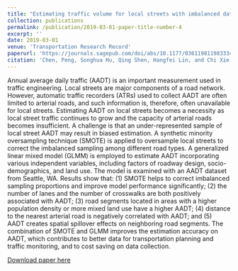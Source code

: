 ```yaml
---
title: "Estimating traffic volume for local streets with imbalanced data"
collection: publications
permalink: /publication/2019-03-01-paper-title-number-4
excerpt: ''
date: 2019-03-01
venue: 'Transportation Research Record'
paperurl: 'https://journals.sagepub.com/doi/abs/10.1177/0361198119833347'
citation: 'Chen, Peng, Songhua Hu, Qing Shen, Hangfei Lin, and Chi Xie. "Estimating traffic volume for local streets with imbalanced data." Transportation research record 2673, no. 3 (2019): 598-610.'
---
```


Annual average daily traffic (AADT) is an important measurement used in traffic engineering. Local streets are major components of a road network. However, automatic traffic recorders (ATRs) used to collect AADT are often limited to arterial roads, and such information is, therefore, often unavailable for local streets. Estimating AADT on local streets becomes a necessity as local street traffic continues to grow and the capacity of arterial roads becomes insufficient. A challenge is that an under-represented sample of local street AADT may result in biased estimation. A synthetic minority oversampling technique (SMOTE) is applied to oversample local streets to correct the imbalanced sampling among different road types. A generalized linear mixed model (GLMM) is employed to estimate AADT incorporating various independent variables, including factors of roadway design, socio-demographics, and land use. The model is examined with an AADT dataset from Seattle, WA. Results show that: (1) SMOTE helps to correct imbalanced sampling proportions and improve model performance significantly; (2) the number of lanes and the number of crosswalks are both positively associated with AADT; (3) road segments located in areas with a higher population density or more mixed land use have a higher AADT; (4) distance to the nearest arterial road is negatively correlated with AADT; and (5) AADT creates spatial spillover effects on neighboring road segments. The combination of SMOTE and GLMM improves the estimation accuracy on AADT, which contributes to better data for transportation planning and traffic monitoring, and to cost saving on data collection.

[Download paper here](https://journals.sagepub.com/doi/full/10.1177/0361198119833347?casa_token=z2VxmZZL0ukAAAAA%3AUYjZ8yLmI0KTNOwgFV1KsTVzyMqMkgJAEzesRvBczMT804JxpGKKWKs_m_HlLRP5lBeK3_5LUdKc0w)
